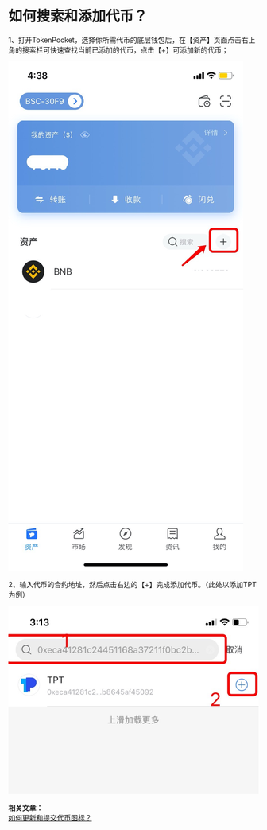 # 如何搜索和添加代币？

1、打开TokenPocket，选择你所需代币的底层钱包后，在【资产】页面点击右上角的搜索栏可快速查找当前已添加的代币，点击【+】可添加新的代币；

![](../.gitbook/assets/sou-suo-1.jpg)

2、输入代币的合约地址，然后点击右边的【+】完成添加代币。（此处以添加TPT为例）

![](../.gitbook/assets/sou-suo-.jpg)

**相关文章：**  
[如何更新和提交代币图标？](https://tphelp.gitbook.io/cn/wallet-operation/submit-token)



